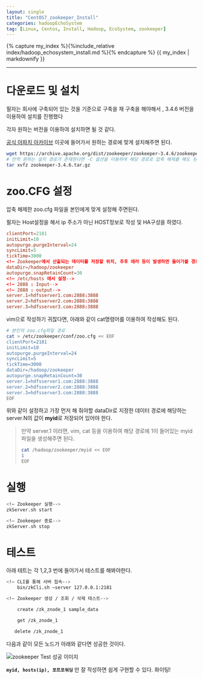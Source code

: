 ```yaml
---
layout: single
title: "CentOS7_zookeeper_Install"
categories: hadoopEchoSystem
tag: [Linux, Centos, Install, Hadoop, EcoSystem, zookeeper]
---
```


{% capture my_index %}{%include_relative index/hadoop_echosystem_install.md %}{% endcapture %}
{{ my_index | markdownify }}

---

# 다운로드 및 설치

필자는 회사에 구축되어 있는 것을 기준으로 구축을 재 구축을 해야해서 , 3.4.6 버전을 이용하여 설치를 진행했다

각자 원하는 버전을 이용하여 설치하면 될 것 같다.

[공식 아파치 아카이브](https://archive.apache.org/dist/zookeeper) 이곳에 들어가서 원하는 경로에 맞게 설치해주면 된다.

```bash
wget https://archive.apache.org/dist/zookeeper/zookeeper-3.4.6/zookeeper-3.4.6.tar.gz
# 만약 원하는 설치 경로가 존재한다면 -C 옵션을 이용하여 해당 경로로 압축 해제를 해도 된다.
tar xvfz zookeeper-3.4.6.tar.gz
```

# zoo.CFG 설정

압축 해제한 zoo.cfg 파일을 본인에게 맞게 설정해 주면된다.

필자는 Host설정을 해서 ip 주소가 아닌 HOST정보로 작성 및 HA구성을 하였다.

```conf
clientPort=2181
initLimit=10
autopurge.purgeInterval=24
syncLimit=5
tickTime=3000
<!– Zookeeper에서 산출되는 데이터를 저장할 위치, 추후 에러 등이 발생하면 들어가볼 경로라 생각하면 된다. -->
dataDir=/hadoop/zookeeper
autopurge.snapRetainCount=30
<!– /etc/hosts 에서 설정-->
<!– 2888 : Input-->
<!– 2888 : output-->
server.1=hdfsserver1.com:2888:3888
server.2=hdfsserver2.com:2888:3888
server.3=hdfsserver3.com:2888:3888
```

vim으로 작성하기 귀찮다면, 아래와 같이 cat명령어를 이용하여 작성해도 된다.

```bash
# 본인의 zoo.cfg파일 경로
cat > /etc/zookeeper/conf/zoo.cfg << EOF
clientPort=2181
initLimit=10
autopurge.purgeInterval=24
syncLimit=5
tickTime=3000
dataDir=/hadoop/zookeeper
autopurge.snapRetainCount=30
server.1=hdfsserver1.com:2888:3888
server.2=hdfsserver2.com:2888:3888
server.3=hdfsserver3.com:2888:3888
EOF
```

위와 같이 설정하고 가장 먼저 해 줘야할
dataDir로 지정한 데이터 경로에 해당하는 server.N의 값이 **myid**로 저장되어 있어야 한다.

> 만약 server.1 이라면, vim, cat 등을 이용하여 해당 경로에 1이 들어있는 myid 파일을 생성해주면 된다.
>
> ```bash
> cat /hadoop/zookeeper/myid << EOF
> 1
> EOF
> ```

# 실행

```bash
<!– Zookeeper 실행-->
zkServer.sh start

<!– Zookeeper 종료-->
zkServer.sh stop

```

# 테스트

아래 테트는 각 1,2,3 번에 들어가서 테스트를 해봐야한다.

```bash
<!– CLI를 통해 서버 접속-->
    bin/zkCli.sh –server 127.0.0.1:2181

<!– Zookeeper 생성 / 조회 / 삭제 테스트-->

    create /zk_znode_1 sample_data

    get /zk_znode_1

   delete /zk_znode_1


```

다음과 같이 모든 노드가 아래와 같다면 성공한 것이다.

![zookeeper Test 성공 이미지](https://user-images.githubusercontent.com/53324492/167885638-805a1bd3-cd03-4697-9881-cf463270d300.png)

**`myid, hosts(ip), 포트포워딩`** 만 잘 작성하면 쉽게 구현할 수 있다. 화이팅!

